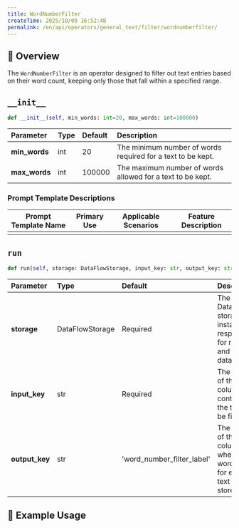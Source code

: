 ```yaml
---
title: WordNumberFilter
createTime: 2025/10/09 16:52:48
permalink: /en/api/operators/general_text/filter/wordnumberfilter/
---
```


## 📘 Overview
The `WordNumberFilter` is an operator designed to filter out text entries based on their word count, keeping only those that fall within a specified range.

## `__init__`
```python
def __init__(self, min_words: int=20, max_words: int=100000)
```
| Parameter | Type | Default | Description |
| :--- | :--- | :--- | :--- |
| **min_words** | int | 20 | The minimum number of words required for a text to be kept. |
| **max_words** | int | 100000 | The maximum number of words allowed for a text to be kept. |

### Prompt Template Descriptions
| Prompt Template Name | Primary Use | Applicable Scenarios | Feature Description |
|---|---|---|---|
| | | | |

## `run`
```python
def run(self, storage: DataFlowStorage, input_key: str, output_key: str='word_number_filter_label')
```
| Parameter | Type | Default | Description |
| :--- | :--- | :--- | :--- |
| **storage** | DataFlowStorage | Required | The DataFlow storage instance, responsible for reading and writing data. |
| **input_key** | str | Required | The name of the input column containing the text to be filtered. |
| **output_key** | str | 'word_number_filter_label' | The name of the new column where the word count for each text will be stored. |

## 🧠 Example Usage
```python
```
